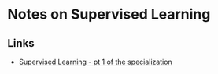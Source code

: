 # Notes on Supervised Learning

## Links
- [Supervised Learning - pt 1 of the specialization](www.coursera.org/learn/machine-learning)

